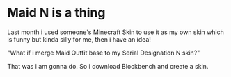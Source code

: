 # Maid N is a thing
Last month i used someone's Minecraft Skin to use it as my own skin which is funny but kinda silly for me, then i have an idea!

"What if i merge Maid Outfit base to my Serial Designation N skin?"

That was i am gonna do.
So i download Blockbench and create a skin.
